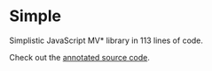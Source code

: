 Simple
======

Simplistic JavaScript MV* library in 113 lines of code.

Check out the [annotated source code](http://simplejs.org).

